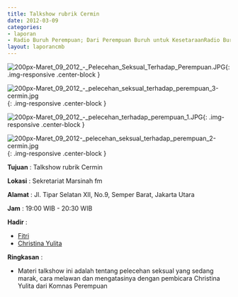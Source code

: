 ```yaml
---
title: Talkshow rubrik Cermin
date: 2012-03-09
categories:
- laporan
- Radio Buruh Perempuan; Dari Perempuan Buruh untuk KesetaraanRadio Buruh Perempuan; Dari Perempuan Buruh untuk Kesetaraan
layout: laporancmb
---
```



![200px-Maret_09_2012_-_Pelecehan_Seksual_Terhadap_Perempuan.JPG](/uploads/200px-Maret_09_2012_-_Pelecehan_Seksual_Terhadap_Perempuan.JPG	){: .img-responsive .center-block }

![200px-Maret_09_2012_-_pelecehan_seksual_terhadap_perempuan_3-cermin.jpg](/uploads/200px-Maret_09_2012_-_pelecehan_seksual_terhadap_perempuan_3-cermin.jpg){: .img-responsive .center-block }

![200px-Maret_09_2012_-_pelecehan_terhadap_perempuan_1.JPG](/uploads/200px-Maret_09_2012_-_pelecehan_terhadap_perempuan_1.JPG){: .img-responsive .center-block }

![200px-Maret_09_2012-_pelecehan_seksual_terhadap_perempuan_2-cermin.jpg](/uploads/200px-Maret_09_2012-_pelecehan_seksual_terhadap_perempuan_2-cermin.jpg){: .img-responsive .center-block }


**Tujuan** : Talkshow rubrik Cermin

**Lokasi** : Sekretariat Marsinah fm

**Alamat** : Jl. Tipar Selatan XII, No.9, Semper Barat, Jakarta Utara

**Jam** : 19:00 WIB - 20:30 WIB

**Hadir** : 
* [Fitri](http://wiki.ciptamedia.org/wiki/Fitri)
* [Christina Yulita](http://wiki.ciptamedia.org/wiki/Christina_Yulita)

**Ringkasan** : 
* Materi talkshow ini adalah tentang pelecehan seksual yang sedang marak, cara melawan dan mengatasinya dengan pembicara Christina Yulita dari Komnas Perempuan
